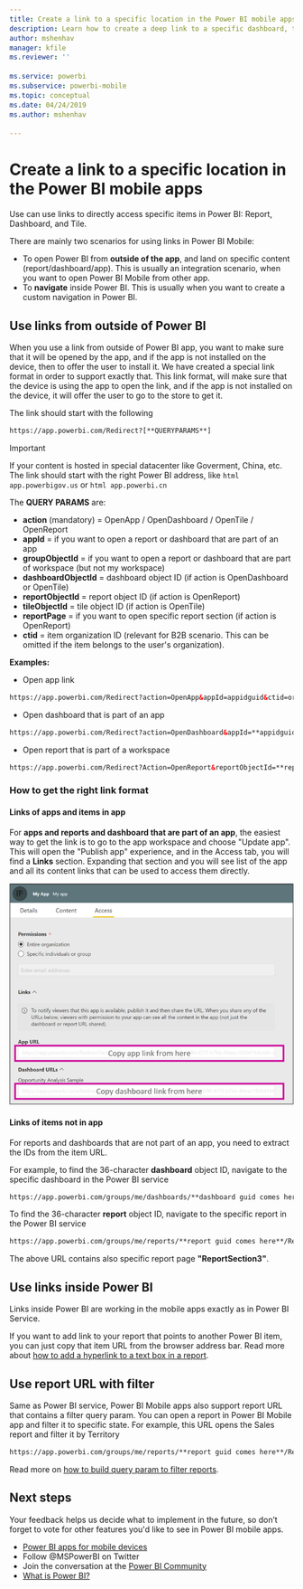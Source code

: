 ```yaml
---
title: Create a link to a specific location in the Power BI mobile apps
description: Learn how to create a deep link to a specific dashboard, tile, or report in the Power BI mobile app with a uniform resource identifier (URI).
author: mshenhav
manager: kfile
ms.reviewer: ''

ms.service: powerbi
ms.subservice: powerbi-mobile
ms.topic: conceptual
ms.date: 04/24/2019
ms.author: mshenhav

---
```

# Create a link to a specific location in the Power BI mobile apps
Use can use links to directly access specific items in Power BI: Report, Dashboard, and Tile.

There are mainly two scenarios for using links in Power BI Mobile: 

* To open Power BI from **outside of the app**, and land on specific content (report/dashboard/app). This is usually an integration scenario, when you want to open Power BI Mobile from other app. 
* To **navigate** inside Power BI. This is usually when you want to create a custom navigation in Power BI.


## Use links from outside of Power BI
When you use a link from outside of Power BI app, you want to make sure that it will be opened by the app, and if the app is not installed on the device, then to offer the user to install it. We have created a special link format in order to support exactly that. 
This link format, will make sure that the device is using the app to open the link, and if the app is not installed on the device, it will offer the user to go to the store to get it.

The link should start with the following  
```html
https://app.powerbi.com/Redirect?[**QUERYPARAMS**]
```

> [!IMPORTANT]
> If your content is hosted in special datacenter like Goverment, China, etc. The link should start with the right Power BI address, like ```html app.powerbigov.us``` or  ```html app.powerbi.cn ```   
>


The **QUERY PARAMS** are:
* **action** (mandatory) = OpenApp / OpenDashboard / OpenTile / OpenReport
* **appId** = if you want to open a report or dashboard that are part of an app 
* **groupObjectId** = if you want to open a report or dashboard that are part of workspace (but not my workspace)
* **dashboardObjectId** = dashboard object ID (if action is OpenDashboard or OpenTile)
* **reportObjectId** = report object ID (if action is OpenReport)
* **tileObjectId** = tile object ID (if action is OpenTile)
* **reportPage** = if you want to open specific report section (if action is OpenReport)
* **ctid** = item organization ID (relevant for B2B scenario. This can be omitted if the item belongs to the user's organization).

**Examples:**

* Open app link 
```html
https://app.powerbi.com/Redirect?action=OpenApp&appId=appidguid&ctid=organizationid
```

* Open dashboard that is part of an app 
```html
https://app.powerbi.com/Redirect?action=OpenDashboard&appId=**appidguid**&dashboardObjectId=**dashboardidguid**&ctid=**organizationid**
```

* Open report that is part of a workspace
```html
https://app.powerbi.com/Redirect?Action=OpenReport&reportObjectId=**reportidguid**&groupObjectId=**groupidguid**&reportPage=**ReportSectionName**
```

### How to get the right link format

#### Links of apps and items in app

For **apps and reports and dashboard that are part of an app**, the easiest way to get the link is to go to the app workspace and choose "Update app". This will open the "Publish app" experience, and in the Access tab, you will find a **Links** section. Expanding that section and you will see list of the app and all its content links that can be used to access them directly.

![Power BI publish app links ](./media/mobile-apps-links/mobile-link-copy-app-links.png)

#### Links of items not in app 

For reports and dashboards that are not part of an app, you need to extract the IDs from the item URL.

For example, to find the 36-character **dashboard** object ID, navigate to the specific dashboard in the Power BI service 

```html
https://app.powerbi.com/groups/me/dashboards/**dashboard guid comes here**?ctid=**organization id comes here**`
```

To find  the 36-character **report** object ID, navigate to the specific report in the Power BI service 
```html
https://app.powerbi.com/groups/me/reports/**report guid comes here**/ReportSection3?ctid=**organization id comes here**`
```
The above URL contains also specific report page **"ReportSection3"**.

## Use links inside Power BI

Links inside Power BI are working in the mobile apps exactly as in Power BI Service.

If you want to add link to your report that points to another Power BI item, you can just copy that item URL from the browser address bar. Read more about [how to add a hyperlink to a text box in a report](https://docs.microsoft.com/power-bi/service-add-hyperlink-to-text-box).

## Use report URL with filter
Same as Power BI service, Power BI Mobile apps also support report URL that contains a filter query param. You can open a report in Power BI Mobile app and filter it to specific state. 
For example, this URL opens the Sales report and filter it by Territory

```html
https://app.powerbi.com/groups/me/reports/**report guid comes here**/ReportSection3?ctid=**organization id comes here**&filter=Store/Territory eq 'NC'
```

Read more on [how to build query param to filter reports](https://docs.microsoft.com/power-bi/service-url-filters).

## Next steps
Your feedback helps us decide what to implement in the future, so don’t forget to vote for other features you'd like to see in Power BI mobile apps. 

* [Power BI apps for mobile devices](mobile-apps-for-mobile-devices.md)
* Follow @MSPowerBI on Twitter
* Join the conversation at the [Power BI Community](http://community.powerbi.com/)
* [What is Power BI?](../../power-bi-overview.md)

